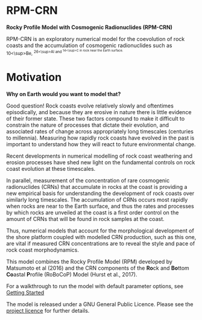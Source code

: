 RPM-CRN
===

**Rocky Profile Model with Cosmogenic Radionuclides (RPM-CRN)**

RPM-CRN is an exploratory numerical model for the coevolution of rock coasts and the accumulation of cosmogenic radionuclides such as <sup>10<\sup>Be, <sup>26<\sup>Al and <sup>14<\sup>C in rock near the Earth surface.

Motivation
===

**Why on Earth would you want to model that?**

Good question! Rock coasts evolve relatively slowly and oftentimes episodically, and because they are erosive in nature there is little evidence of their former state. 
These two factors compound to make it difficult to constrain the nature of processes that dictate their evolution, and associated rates of change across appropriately long timescales (centuries to millennia).
Measuring how rapidly rock coasts have evolved in the past is important to understand how they will react to future environmental change.

Recent developments in numerical modelling of rock coast weathering and erosion processes have shed new light on the fundamental controls on rock coast evolution at these timescales. 

In parallel, measurement of the concentration of rare cosmogenic radionuclides (CRNs) that accumulate in rocks at the coast is providing a new empirical basis for understanding the development of rock coasts over similarly long timescales. 
The accumulation of CRNs occurs most rapidly when rocks are near to the Earth surface, and thus the rates and processes by which rocks are unveiled at the coast is a first order control on the amount of CRNs that will be found in rock samples at the coast. 

Thus, numerical models that account for the morphological development of the shore platform coupled with modelled CRN production, such as this one, are vital if measured CRN concentrations are to reveal the style and pace of rock coast morphodynamics. 

This model combines the Rocky Profile Model (RPM) developed by Matsumoto et al (2016) and the CRN components of the **Ro**ck and **Bo**ttom **Co**astal **P**rofile (RoBoCoP) Model (Hurst et al., 2017).

For a walkthrough to run the model with default parameter options, see [Getting Started](getting-started.md)

The model is released under a GNU General Public Licence. 
Please see the [project licence](licence.md) for further details.

